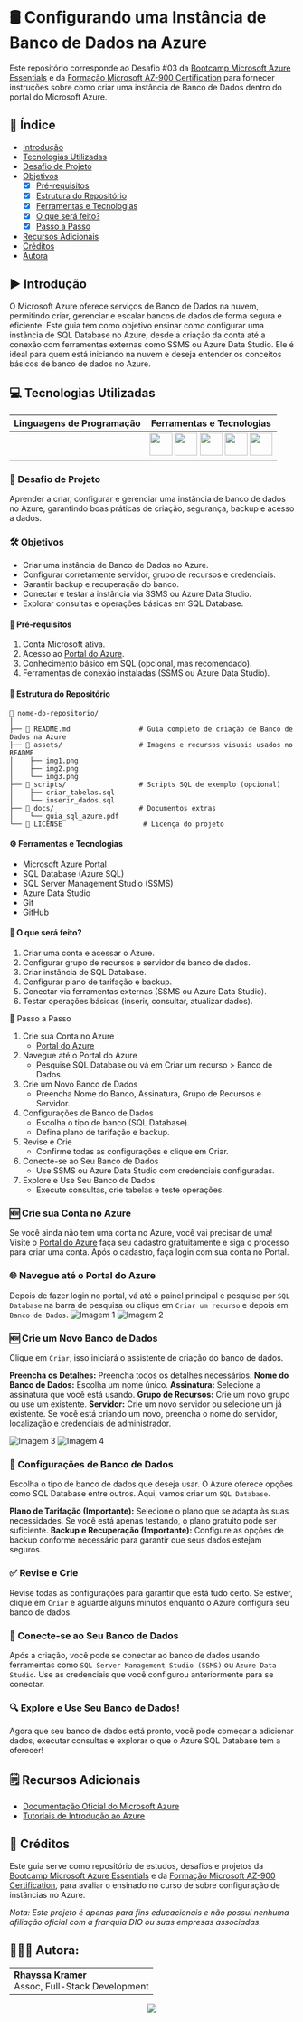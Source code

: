 # 🛢️ Configurando uma Instância de Banco de Dados na Azure

Este repositório corresponde ao Desafio #03 da [Bootcamp Microsoft Azure Essentials](https://www.dio.me/bootcamp/microsoft-azure-essentials?ref=AFOXWYVRXGV9) e da [Formação Microsoft AZ-900 Certification](https://web.dio.me/track/formacao-microsoft-az-900-certification) para fornecer instruções sobre como criar uma instância de Banco de Dados dentro do portal do Microsoft Azure.

## 📑 Índice
- [Introdução]()
- [Tecnologias Utilizadas]()
- [Desafio de Projeto]()
- [Objetivos]()
  - [x] [Pré-requisitos]()
  - [x] [Estrutura do Repositório]()
  - [x] [Ferramentas e Tecnologias]()
  - [x] [O que será feito?]()
  - [x] [Passo a Passo]()
- [Recursos Adicionais]()
- [Créditos]()
- [Autora]()

## ▶️ Introdução
O Microsoft Azure oferece serviços de Banco de Dados na nuvem, permitindo criar, gerenciar e escalar bancos de dados de forma segura e eficiente. Este guia tem como objetivo ensinar como configurar uma instância de SQL Database no Azure, desde a criação da conta até a conexão com ferramentas externas como SSMS ou Azure Data Studio. Ele é ideal para quem está iniciando na nuvem e deseja entender os conceitos básicos de banco de dados no Azure.

## 💻 Tecnologias Utilizadas

| Linguagens de Programação | Ferramentas e Tecnologias |
| :-----------------: | :-----------------------: |
| | <img height="40" src="https://skillicons.dev/icons?i=github"> <img height="40" src="https://skillicons.dev/icons?i=git"> <img height="40" src="https://skillicons.dev/icons?i=vscode"> <img height="40" src="https://skillicons.dev/icons?i=azure"> <img height="40" src="https://github.com/rhayssakramer/rhayssakramer/blob/main/img/sqlserver.svg"> |

### 🎯 Desafio de Projeto
Aprender a criar, configurar e gerenciar uma instância de banco de dados no Azure, garantindo boas práticas de criação, segurança, backup e acesso a dados.

### 🛠️ Objetivos
- Criar uma instância de Banco de Dados no Azure.
- Configurar corretamente servidor, grupo de recursos e credenciais.
- Garantir backup e recuperação do banco.
- Conectar e testar a instância via SSMS ou Azure Data Studio.
- Explorar consultas e operações básicas em SQL Database.

#### 📌 Pré-requisitos
1. Conta Microsoft ativa.
2. Acesso ao [Portal do Azure](https://portal.azure.com/).
3. Conhecimento básico em SQL (opcional, mas recomendado).
4. Ferramentas de conexão instaladas (SSMS ou Azure Data Studio).

#### 📁 Estrutura do Repositório
```
📂 nome-do-repositorio/
│
├── 📄 README.md                 # Guia completo de criação de Banco de Dados na Azure
├── 📂 assets/                   # Imagens e recursos visuais usados no README
│    ├── img1.png
│    ├── img2.png
│    └── img3.png
├── 📂 scripts/                  # Scripts SQL de exemplo (opcional)
│    ├── criar_tabelas.sql
│    └── inserir_dados.sql
├── 📂 docs/                     # Documentos extras
│    └── guia_sql_azure.pdf
└── 📄 LICENSE                    # Licença do projeto
```

#### ⚙️ Ferramentas e Tecnologias
- Microsoft Azure Portal
- SQL Database (Azure SQL)
- SQL Server Management Studio (SSMS)
- Azure Data Studio
- Git
- GitHub

#### 🧠 O que será feito?
1. Criar uma conta e acessar o Azure.
2. Configurar grupo de recursos e servidor de banco de dados.
3. Criar instância de SQL Database.
4. Configurar plano de tarifação e backup.
5. Conectar via ferramentas externas (SSMS ou Azure Data Studio).
6. Testar operações básicas (inserir, consultar, atualizar dados).

🚀 Passo a Passo
1. Crie sua Conta no Azure
   - [Portal do Azure](https://portal.azure.com/)
2. Navegue até o Portal do Azure
   - Pesquise SQL Database ou vá em Criar um recurso > Banco de Dados.
3. Crie um Novo Banco de Dados
   - Preencha Nome do Banco, Assinatura, Grupo de Recursos e Servidor.
4. Configurações de Banco de Dados
   - Escolha o tipo de banco (SQL Database).
   - Defina plano de tarifação e backup.
5. Revise e Crie
   - Confirme todas as configurações e clique em Criar.
6. Conecte-se ao Seu Banco de Dados
   - Use SSMS ou Azure Data Studio com credenciais configuradas.
7. Explore e Use Seu Banco de Dados
   - Execute consultas, crie tabelas e teste operações.

### 🆕 Crie sua Conta no Azure
Se você ainda não tem uma conta no Azure, você vai precisar de uma! Visite o [Portal do Azure](https://portal.azure.com/) faça seu cadastro gratuitamente e siga o processo para criar uma conta. Após o cadastro, faça login com sua conta no Portal.

### 🌐 Navegue até o Portal do Azure
Depois de fazer login no portal, vá até o painel principal e pesquise por `SQL Database` na barra de pesquisa ou clique em `Criar um recurso` e depois em `Banco de Dados`.
![Imagem 1](https://github.com/rhayssakramer/formacao-azure-fundamentals/blob/main/Desafio%2303-Configurando-uma-instancia-de-Banco-de-Dados-na-Azure/img/Imagem1.png)
![Imagem 2](https://github.com/rhayssakramer/formacao-azure-fundamentals/blob/main/Desafio%2303-Configurando-uma-instancia-de-Banco-de-Dados-na-Azure/img/Imagem%202.png)

### 🆕 Crie um Novo Banco de Dados
Clique em `Criar`, isso iniciará o assistente de criação do banco de dados.  

**Preencha os Detalhes:** Preencha todos os detalhes necessários.
**Nome do Banco de Dados:** Escolha um nome único.
**Assinatura:** Selecione a assinatura que você está usando.
**Grupo de Recursos:** Crie um novo grupo ou use um existente.
**Servidor:** Crie um novo servidor ou selecione um já existente. Se você está criando um novo, preencha o nome do servidor, localização e credenciais de administrador.

![Imagem 3](https://github.com/rhayssakramer/formacao-azure-fundamentals/blob/main/Desafio%2303-Configurando-uma-instancia-de-Banco-de-Dados-na-Azure/img/Imagem%203.png)
![Imagem 4](https://github.com/rhayssakramer/formacao-azure-fundamentals/blob/main/Desafio%2303-Configurando-uma-instancia-de-Banco-de-Dados-na-Azure/img/Imagem%204.png)

### 🔨 Configurações de Banco de Dados
Escolha o tipo de banco de dados que deseja usar. O Azure oferece opções como SQL Database entre outros. Aqui, vamos criar um `SQL Database`.

**Plano de Tarifação (Importante):** Selecione o plano que se adapta às suas necessidades. Se você está apenas testando, o plano gratuito pode ser suficiente.
**Backup e Recuperação (Importante):** Configure as opções de backup conforme necessário para garantir que seus dados estejam seguros.

### ✅ Revise e Crie
Revise todas as configurações para garantir que está tudo certo. Se estiver, clique em `Criar` e aguarde alguns minutos enquanto o Azure configura seu banco de dados.

### 🌟 Conecte-se ao Seu Banco de Dados
Após a criação, você pode se conectar ao banco de dados usando ferramentas como `SQL Server Management Studio (SSMS)` ou `Azure Data Studio`. Use as credenciais que você configurou anteriormente para se conectar.

### 🔍 Explore e Use Seu Banco de Dados!
Agora que seu banco de dados está pronto, você pode começar a adicionar dados, executar consultas e explorar o que o Azure SQL Database tem a oferecer!

## 🗒️ Recursos Adicionais
- [Documentação Oficial do Microsoft Azure](https://docs.microsoft.com/azure)
- [Tutoriais de Introdução ao Azure](https://docs.microsoft.com/learn/paths/azure-fundamentals/)

## 🔗 Créditos
Este guia serve como repositório de estudos, desafios e projetos da [Bootcamp Microsoft Azure Essentials](https://www.dio.me/bootcamp/microsoft-azure-essentials?ref=AFOXWYVRXGV9) e da [Formação Microsoft AZ-900 Certification](https://web.dio.me/track/formacao-microsoft-az-900-certification), para avaliar o ensinado no curso de sobre configuração de instâncias no Azure.

*Nota: Este projeto é apenas para fins educacionais e não possui nenhuma afiliação oficial com a franquia DIO ou suas empresas associadas.*

## 👩🏼‍💻 Autora:
<table style="border=0">
  <tr>
    <td align="left">
      <a href="https://github.com/rhayssakramer">
        <span><b>Rhayssa Kramer</b></span>
      </a>
      <br>
      <span>Assoc, Full-Stack Development</span>
    </td>
  </tr>
</table>

<div align="center"><a href="https://github.com/rhayssakramer"><img src="https://github.com/rhayssakramer/rhayssakramer/blob/main/img/rodape.png"></a></div>